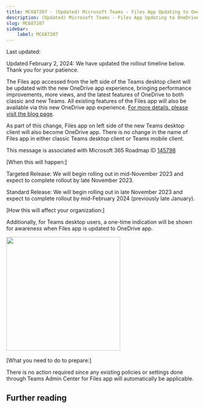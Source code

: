 ```yaml
---
title: MC687207 - (Updated) Microsoft Teams - Files App Updating to OneDrive App Experience in Teams
description: (Updated) Microsoft Teams - Files App Updating to OneDrive App Experience in Teams
slug: MC687207
sidebar:
    label: MC687207
---
```



Last updated: 

<p>Updated February 2, 2024: We have updated the rollout timeline below. Thank you for your patience.</p><p>The Files app accessed from the left side of the Teams desktop client will be updated with the new OneDrive app experience, bringing performance improvements, more views, and the latest features of OneDrive to both classic and new Teams. All existing features of the Files app will also be available via this new OneDrive app experience. <a href="https://techcommunity.microsoft.com/t5/microsoft-onedrive-blog/unveiling-the-next-generation-of-onedrive/ba-p/3935612" target="_blank">For more details, please visit the blog page</a>.<br></p><p>As part of this change, Files app on left side of the new Teams desktop client will also become OneDrive app. There is no change in the name of Files app in either classic Teams desktop client or Teams mobile client. 
</p><p>This message is associated with Microsoft 365 Roadmap ID <a href="https://www.microsoft.com/microsoft-365/roadmap?filters=&amp;searchterms=145798" target="_blank">145798</a></p><p>[When this will happen:]</p><p>Targeted Release: We will begin rolling out in mid-November 2023 and expect to complete rollout by late November 2023.<br></p><p>Standard Release: We will begin rolling out in late November 2023 and expect to complete rollout by mid-February 2024 (previously late January).</p><p>[How this will affect your organization:]</p><p>Additionally, for Teams desktop users, a one-time indication will be shown for awareness when Files app is updated to OneDrive app.&nbsp;</p><p><img src="https://img-prod-cms-rt-microsoft-com.akamaized.net/cms/api/am/imageFileData/RW1dhy9?ver=6ffd" style="width: 300px;" "alt="OneDrive" app="" in="" new="" teams="" desktop="" client"="">&nbsp; &nbsp;</p><p>[What you need to do to prepare:]</p><p>There is no action required since any existing policies or settings done through Teams Admin Center for Files app will automatically be applicable.</p>

## Further reading
